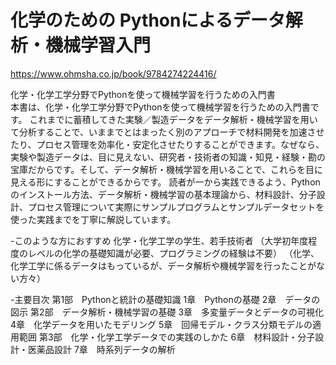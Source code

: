 # 化学のための Pythonによるデータ解析・機械学習入門

https://www.ohmsha.co.jp/book/9784274224416/

化学・化学工学分野でPythonを使って機械学習を行うための入門書  
本書は、化学・化学工学分野でPythonを使って機械学習を行うための入門書です。
これまでに蓄積してきた実験／製造データをデータ解析・機械学習を用いて分析することで、いままでとはまったく別のアプローチで材料開発を加速させたり、プロセス管理を効率化・安定化させたりすることができます。なぜなら、実験や製造データは、目に見えない、研究者・技術者の知識・知見・経験・勘の宝庫だからです。そして、データ解析・機械学習を用いることで、これらを目に見える形にすることができるからです。
読者が一から実践できるよう、Pythonのインストール方法、データ解析・機械学習の基本理論から、材料設計、分子設計、プロセス管理について実際にサンプルプログラムとサンプルデータセットを使った実践までを丁寧に解説しています。

-このような方におすすめ
化学・化学工学の学生、若手技術者
（大学初年度程度のレベルの化学の基礎知識が必要、プログラミングの経験は不要）
（化学、化学工学に係るデータはもっているが、データ解析や機械学習を行ったことがない方々）

-主要目次
第1部　Pythonと統計の基礎知識
1章　Pythonの基礎
2章　データの図示
第2部　データ解析・機械学習の基礎
3章　多変量データとデータの可視化
4章　化学データを用いたモデリング
5章　回帰モデル・クラス分類モデルの適用範囲
第3部　化学・化学工学データでの実践のしかた
6章　材料設計・分子設計・医薬品設計
7章　時系列データの解析
